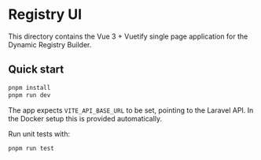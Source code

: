 # Registry UI

This directory contains the Vue 3 + Vuetify single page application for the Dynamic Registry Builder.

## Quick start

```bash
pnpm install
pnpm run dev
```

The app expects `VITE_API_BASE_URL` to be set, pointing to the Laravel API. In the Docker setup this is provided automatically.

Run unit tests with:

```bash
pnpm run test
```
